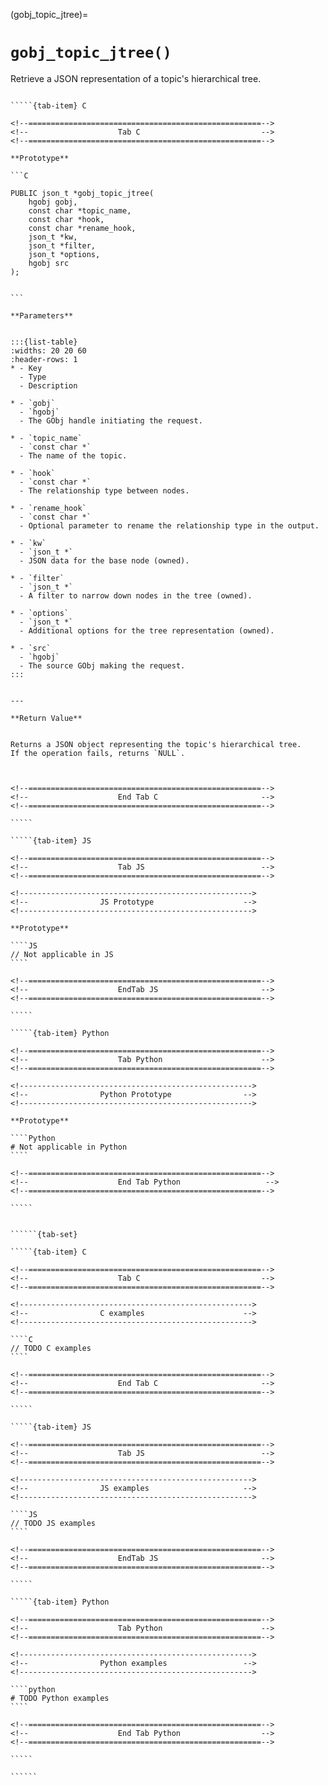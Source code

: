 

<!-- ============================================================== -->
(gobj_topic_jtree)=
# `gobj_topic_jtree()`
<!-- ============================================================== -->


Retrieve a JSON representation of a topic's hierarchical tree.
        

<!------------------------------------------------------------>
<!--                    Prototypes                          -->
<!------------------------------------------------------------>

``````{tab-set}

`````{tab-item} C

<!--====================================================-->
<!--                    Tab C                           -->
<!--====================================================-->

**Prototype**

```C

PUBLIC json_t *gobj_topic_jtree(
    hgobj gobj,
    const char *topic_name,
    const char *hook,
    const char *rename_hook,
    json_t *kw,
    json_t *filter,
    json_t *options,
    hgobj src
);
        

```

**Parameters**


:::{list-table}
:widths: 20 20 60
:header-rows: 1
* - Key
  - Type
  - Description

* - `gobj`
  - `hgobj`
  - The GObj handle initiating the request.

* - `topic_name`
  - `const char *`
  - The name of the topic.

* - `hook`
  - `const char *`
  - The relationship type between nodes.

* - `rename_hook`
  - `const char *`
  - Optional parameter to rename the relationship type in the output.

* - `kw`
  - `json_t *`
  - JSON data for the base node (owned).

* - `filter`
  - `json_t *`
  - A filter to narrow down nodes in the tree (owned).

* - `options`
  - `json_t *`
  - Additional options for the tree representation (owned).

* - `src`
  - `hgobj`
  - The source GObj making the request.
:::
        

---

**Return Value**


Returns a JSON object representing the topic's hierarchical tree.  
If the operation fails, returns `NULL`.
        


<!--====================================================-->
<!--                    End Tab C                       -->
<!--====================================================-->

`````

`````{tab-item} JS

<!--====================================================-->
<!--                    Tab JS                          -->
<!--====================================================-->

<!---------------------------------------------------->
<!--                JS Prototype                    -->
<!---------------------------------------------------->

**Prototype**

````JS
// Not applicable in JS
````

<!--====================================================-->
<!--                    EndTab JS                       -->
<!--====================================================-->

`````

`````{tab-item} Python

<!--====================================================-->
<!--                    Tab Python                      -->
<!--====================================================-->

<!---------------------------------------------------->
<!--                Python Prototype                -->
<!---------------------------------------------------->

**Prototype**

````Python
# Not applicable in Python
````

<!--====================================================-->
<!--                    End Tab Python                   -->
<!--====================================================-->

`````

``````

<!------------------------------------------------------------>
<!--                    Examples                            -->
<!------------------------------------------------------------>

```````{dropdown} Examples

``````{tab-set}

`````{tab-item} C

<!--====================================================-->
<!--                    Tab C                           -->
<!--====================================================-->

<!---------------------------------------------------->
<!--                C examples                      -->
<!---------------------------------------------------->

````C
// TODO C examples
````

<!--====================================================-->
<!--                    End Tab C                       -->
<!--====================================================-->

`````

`````{tab-item} JS

<!--====================================================-->
<!--                    Tab JS                          -->
<!--====================================================-->

<!---------------------------------------------------->
<!--                JS examples                     -->
<!---------------------------------------------------->

````JS
// TODO JS examples
````

<!--====================================================-->
<!--                    EndTab JS                       -->
<!--====================================================-->

`````

`````{tab-item} Python

<!--====================================================-->
<!--                    Tab Python                      -->
<!--====================================================-->

<!---------------------------------------------------->
<!--                Python examples                 -->
<!---------------------------------------------------->

````python
# TODO Python examples
````

<!--====================================================-->
<!--                    End Tab Python                  -->
<!--====================================================-->

`````

``````

```````
